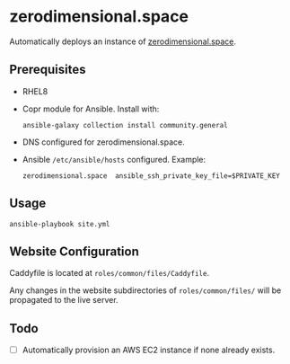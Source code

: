 # zerodimensional.space

Automatically deploys an instance of [zerodimensional.space](zerodimensional.space).

## Prerequisites

- RHEL8
- Copr module for Ansible. Install with:

  `ansible-galaxy collection install community.general`
- DNS configured for zerodimensional.space.
- Ansible `/etc/ansible/hosts` configured. Example:

  `zerodimensional.space  ansible_ssh_private_key_file=$PRIVATE_KEY`
  
## Usage

`ansible-playbook site.yml`

## Website Configuration

Caddyfile is located at `roles/common/files/Caddyfile`.

Any changes in the website subdirectories of `roles/common/files/` will be propagated to the live server.

## Todo

- [ ] Automatically provision an AWS EC2 instance if none already exists.
